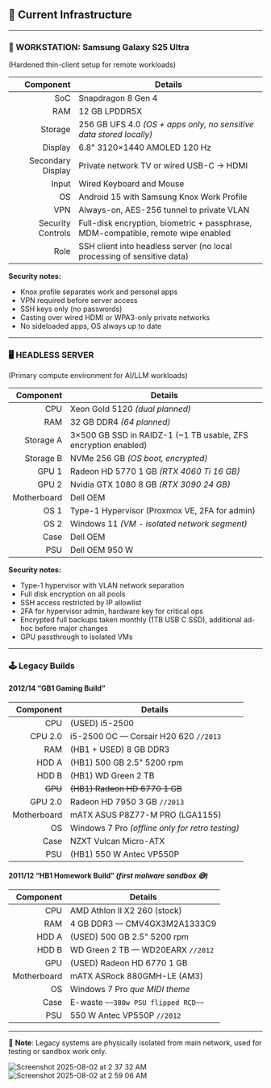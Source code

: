 ## 🔧 Current Infrastructure

---

### 📱 WORKSTATION: Samsung Galaxy S25 Ultra  
(Hardened thin-client setup for remote workloads)

| Component | Details |
|---:|---|
| SoC | Snapdragon 8 Gen 4 |
| RAM | 12 GB LPDDR5X |
| Storage | 256 GB UFS 4.0 *(OS + apps only, no sensitive data stored locally)* |
| Display | 6.8" 3120×1440 AMOLED 120 Hz |
| Secondary Display | Private network TV or wired USB-C → HDMI |
| Input | Wired Keyboard and Mouse |
| OS | Android 15 with Samsung Knox Work Profile |
| VPN | Always-on, AES-256 tunnel to private VLAN |
| Security Controls | Full-disk encryption, biometric + passphrase, MDM-compatible, remote wipe enabled |
| Role | SSH client into headless server (no local processing of sensitive data) |

**Security notes:**
- Knox profile separates work and personal apps  
- VPN required before server access  
- SSH keys only (no passwords)  
- Casting over wired HDMI or WPA3-only private networks  
- No sideloaded apps, OS always up to date

---

### 🖥️ HEADLESS SERVER  
(Primary compute environment for AI/LLM workloads)

| Component | Details |
|---:|---|
| CPU | Xeon Gold 5120 *(dual planned)* |
| RAM | 32 GB DDR4 *(64 planned)* |
| Storage A | 3×500 GB SSD in RAIDZ-1 (~1 TB usable, ZFS encryption enabled) |
| Storage B | NVMe 256 GB *(OS boot, encrypted)* |
| GPU 1 | Radeon HD 5770 1 GB *(RTX 4060 Ti 16 GB)* |
| GPU 2 | Nvidia GTX 1080 8 GB *(RTX 3090 24 GB)* |
| Motherboard | Dell OEM |
| OS 1 | Type-1 Hypervisor (Proxmox VE, 2FA for admin) |
| OS 2 | Windows 11 *(VM - isolated network segment)* |
| Case | Dell OEM |
| PSU | Dell OEM 950 W

**Security notes:**
- Type-1 hypervisor with VLAN network separation  
- Full disk encryption on all pools  
- SSH access restricted by IP allowlist  
- 2FA for hypervisor admin, hardware key for critical ops  
- Encrypted full backups taken monthly (1TB USB C SSD), additional ad-hoc before major changes
- GPU passthrough to isolated VMs

---

### 🕹️ Legacy Builds

#### 2012/14 “GB1 Gaming Build”
| Component | Details |
|---:|---|
| CPU | (USED) i5-2500 |
| CPU 2.0 | i5-2500 OC — Corsair H20 620 `//2013` |
| RAM | (HB1 + USED) 8 GB DDR3 |
| HDD A | (HB1) 500 GB 2.5" 5200 rpm |
| HDD B | (HB1) WD Green 2 TB |
| ~~GPU~~ | ~~(HB1) Radeon HD 6770 1 GB~~ |
| GPU 2.0 | Radeon HD 7950 3 GB `//2013` |
| Motherboard | mATX ASUS P8Z77-M PRO (LGA1155) |
| OS | Windows 7 Pro *(offline only for retro testing)* |
| Case | NZXT Vulcan Micro-ATX |
| PSU | (HB1) 550 W Antec VP550P |

#### 2011/12 “HB1 Homework Build” *(first malware sandbox 😅)*
| Component | Details |
|---:|---|
| CPU | AMD Athlon II X2 260 (stock) |
| RAM | 4 GB DDR3 — CMV4GX3M2A1333C9 |
| HDD A | (USED) 500 GB 2.5" 5200 rpm |
| HDD B | WD Green 2 TB — WD20EARX `//2012` |
| GPU | (USED) Radeon HD 6770 1 GB |
| Motherboard | mATX ASRock 880GMH-LE (AM3) |
| OS | Windows 7 Pro *que MIDI theme* |
| Case | E-waste `~~380w PSU flipped RCD~~` |
| PSU | 550 W Antec VP550P `//2012`

---

📌 **Note**: Legacy systems are physically isolated from main network, used for testing or sandbox work only.

![Screenshot 2025-08-02 at 2 37 32 AM](https://github.com/user-attachments/assets/013ede3d-d133-4e64-bc91-ccaaf8d5a913)  
![Screenshot 2025-08-02 at 2 59 06 AM](https://github.com/user-attachments/assets/c57979a1-cd7e-4a13-9219-6167c8b51c52)

